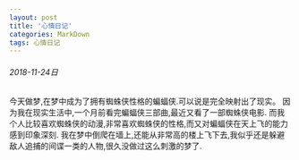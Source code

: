 ```yaml
---
layout: post
title: '心情日记'
categories: MarkDown
tags: 心情日记
---
```


###### 2018-11-24日

今天做梦,在梦中成为了拥有蜘蛛侠性格的蝙蝠侠.可以说是完全映射出了现实。
因为我在现实生活中,一个月前看完蝙蝠侠三部曲,最近又看了一部蜘蛛侠电影.
而我个人比较喜欢蜘蛛侠的动漫,非常喜欢蜘蛛侠的性格,而又对蝙蝠侠在天上飞的能力感到印象深刻.
我在梦中倒爬在墙上,还能从非常高的楼上飞下去,我似乎还是躲避敌人追捕的间谍一类的人物,很久没做过这么刺激的梦了.



